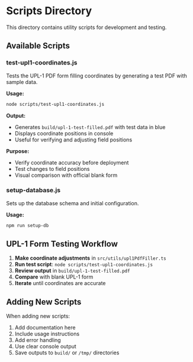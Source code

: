 # Scripts Directory

This directory contains utility scripts for development and testing.

## Available Scripts

### test-upl1-coordinates.js

Tests the UPL-1 PDF form filling coordinates by generating a test PDF with sample data.

**Usage:**
```bash
node scripts/test-upl1-coordinates.js
```

**Output:**
- Generates `build/upl-1-test-filled.pdf` with test data in blue
- Displays coordinate positions in console
- Useful for verifying and adjusting field positions

**Purpose:**
- Verify coordinate accuracy before deployment
- Test changes to field positions
- Visual comparison with official blank form

### setup-database.js

Sets up the database schema and initial configuration.

**Usage:**
```bash
npm run setup-db
```

## UPL-1 Form Testing Workflow

1. **Make coordinate adjustments** in `src/utils/upl1PdfFiller.ts`
2. **Run test script**: `node scripts/test-upl1-coordinates.js`
3. **Review output** in `build/upl-1-test-filled.pdf`
4. **Compare** with blank UPL-1 form
5. **Iterate** until coordinates are accurate

## Adding New Scripts

When adding new scripts:

1. Add documentation here
2. Include usage instructions
3. Add error handling
4. Use clear console output
5. Save outputs to `build/` or `/tmp/` directories

